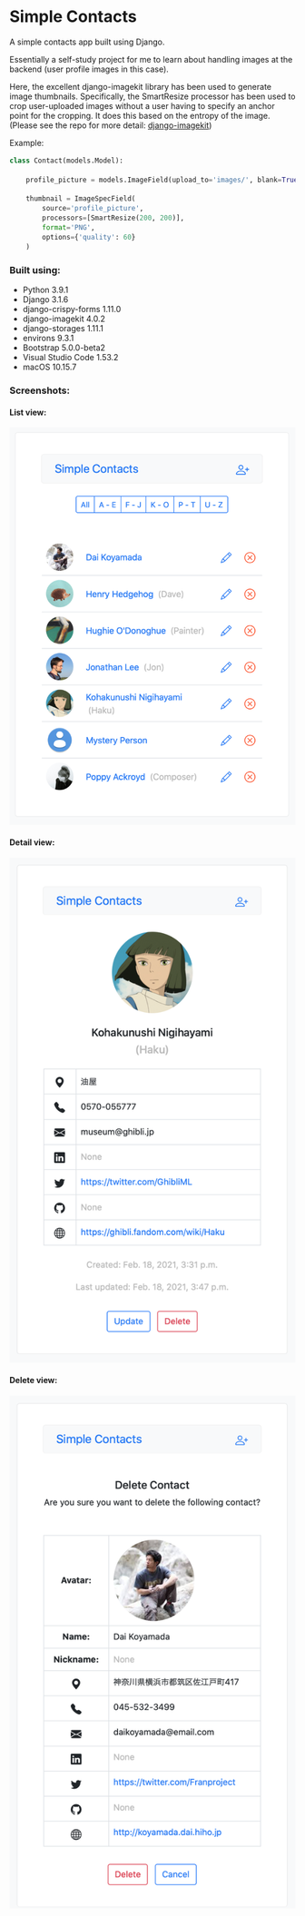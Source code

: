 # Simple Contacts

A simple contacts app built using Django.

Essentially a self-study project for me to learn about handling images at the backend (user profile images in this case).

Here, the excellent django-imagekit library has been used to generate image thumbnails. Specifically, the SmartResize processor 
has been used to crop user-uploaded images without a user having to specify an anchor point for the cropping. It does this based
on the entropy of the image. (Please see the repo for more detail: [django-imagekit](https://github.com/matthewwithanm/django-imagekit))


Example:
```python
class Contact(models.Model):

    profile_picture = models.ImageField(upload_to='images/', blank=True)

    thumbnail = ImageSpecField(
        source='profile_picture',
        processors=[SmartResize(200, 200)],
        format='PNG',
        options={'quality': 60}
    )
```

### Built using:

* Python 3.9.1
* Django 3.1.6
* django-crispy-forms 1.11.0
* django-imagekit 4.0.2
* django-storages 1.11.1
* environs 9.3.1
* Bootstrap 5.0.0-beta2
* Visual Studio Code 1.53.2
* macOS 10.15.7

### Screenshots:

#### List view:</br>
<img src="screenshot-1.png" width="600"></br>

#### Detail view:</br>
<img src="screenshot-2.png" width="600"></br>

#### Delete view:</br>
<img src="screenshot-3.png" width="600"></br>
